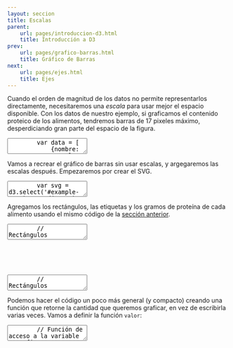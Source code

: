 ```yaml
---
layout: seccion
title: Escalas
parent:
    url: pages/introduccion-d3.html
    title: Introducción a D3
prev:
    url: pages/grafico-barras.html
    title: Gráfico de Barras
next:
    url: pages/ejes.html
    title: Ejes
---
```


Cuando el orden de magnitud de los datos no permite representarlos directamente, necesitaremos una _escala_ para usar mejor el espacio disponible. Con los datos de nuestro ejemplo, si graficamos el contenido proteico de los alimentos, tendremos barras de 17 pixeles máximo, desperdiciando gran parte del espacio de la figura.

<div class="runnable" id="code-a01">
    <textarea class="form-control">
        var data = [
            {nombre: 'Manzana',     color: 'red',    calorias:  52, grasa: 0.2, proteinas:  0.3},
            {nombre: 'Hamburguesa', color: 'brown',  calorias: 295, grasa: 14,  proteinas: 17},
            {nombre: 'Pizza',       color: 'yellow', calorias: 266, grasa: 10,  proteinas: 11},
            {nombre: 'Palta',       color: 'green',  calorias: 160, grasa: 15,  proteinas:  2}
        ];
    </textarea>
</div>
<script>runnable().source('#code-a01').target('#example-a02').init();</script>

Vamos a recrear el gráfico de barras sin usar escalas, y argegaremos las escalas después. Empezaremos por crear el SVG.

<div class="runnable" id="code-a02">
    <textarea class="form-control">
        var svg = d3.select('#example-a02').append('svg')
            .attr('width', 600)
            .attr('height', 80)
            .attr('id', 'svg-ejemplo-a02');
    </textarea>
</div>
<script>runnable().source('#code-a02').target('#example-a02').init();</script>

<div class="ejemplo">
    <div id="example-a02"></div>
</div>

Agregamos los rectángulos, las etiquetas y los gramos de proteína de cada alimento usando el mismo código de la [sección anterior]({{site.baseurl}}/{{page.prev.url}}).

<div class="runnable" id="code-a03">
    <textarea class="form-control">
        // Rectángulos
        var rect = svg.selectAll('rect').data(data);

        rect.enter().append('rect')
            .attr('x', 200)
            .attr('y', function(d, i) { return 20 * i; })
            .attr('width', 0)
            .attr('height', 20 - 2)
            .attr('fill', 'blue');

        rect.transition().duration(2000)
            .attr('width', function(d) { return d.proteinas; });

        rect.exit().remove();

        // Etiquetas
        var labels = svg.selectAll('text.label').data(data);

        labels.enter().append('text')
            .attr('class', 'label')
            .attr('x', 190)
            .attr('y', function(d, i) { return 20 * (i + 1) - 5; })
            .attr('text-anchor', 'end')
            .text(function(d) { return d.nombre; });

        labels.exit().remove();

        // Count
        var count = svg.selectAll('text.count').data(data);

        count.enter().append('text')
            .attr('class', 'count');

        count.transition().delay(2000)
            .attr('x', function(d) { return d.proteinas + 200 + 5; })
            .attr('y', function(d, i) { return 20 * (i + 1) - 5; })
            .attr('fill', 'black')
            .attr('text-anchor', 'start')
            .text(function(d) { return d.proteinas; });

        count.exit().remove();
    </textarea>
</div>
<script>runnable().source('#code-a03').target('#example-a02').init();</script>


### Agregando la Escala

<div class="ejemplo">
  <svg height="80px">
    <use xlink:href="#svg-ejemplo-a02" />
  </svg>
</div>

<aside>Para una referencia pedagógica sobre las escalas, consultar la <a href="http://chimera.labs.oreilly.com/books/1230000000345/ch07.html">versión online</a> del libro de Scott Murray <a href="http://shop.oreilly.com/product/0636920026938.do">"Interactive Data Visualization for the Web"</a>.</aside>

El resultado es poco satisfactorio, el espacio disponible no es bien utilizado. Lo ideal sería que el rectángulo más grande (17 gramos de proteína) ocupe todo el ancho disponible, y que el resto se escale proporcionalmente. Necesitamos transformar números entre 0 a 17 en números entre 0 y 400 de forma proporcional. Una función que hace esta transformación es una escala lineal.

<aside>Notamos que existen otros tipos de escala que resultan más naturales en diferentes contextos. Referimos a la <a href="https://github.com/mbostock/d3/wiki/Quantitative-Scales"> documentación</a>.</aside>

D3 provee una función para calcular escalas automáticamente. En nuestro ejemplo, tenemos 400 pixeles disponibles en sentido horizontal y los valores de nuestros datos van desde 0 a 17 gramos de proteína. Los valores de origen son el _dominio_ de la escala, y los valores de destino son el _rango_ de la escala.

<div class="runnable" id="code-b01">
    <textarea class="form-control">
        // Creamos y configuramos una escala lineal
        var escalaAncho = d3.scale.linear()
            .domain([0, 17])
            .range([0, 400]);

        // Probar con otros valores (0, 17, 5)
        var proteinas = 5;
        alert(proteinas + ' equivale a ' + escalaAncho(proteinas) + ' pixeles');
    </textarea>
</div>
<script>runnable().source('#code-b01').init();</script>

Podemos calcular el valor máximo del dominio de la escala usando D3.

<div class="runnable" id="code-b02">
    <textarea class="form-control">
        // Creamos y configuramos una escala lineal
        var maxValor = d3.max(data, function(d) { return d.proteinas; });

        escalaAncho = d3.scale.linear()
            .domain([0, maxValor])
            .range([0, 400]);

        // Probar con otros valores (0, 17, 5)
        var proteinas = 5;
        alert(proteinas + ' equivale a ' + escalaAncho(proteinas) + ' pixeles');
    </textarea>
</div>
<script>runnable().source('#code-b02').init();</script>

### Actualizando nuestro ejemplo

Ahora crearemos una escala para nuestro gráfico de barras, y reemplazaremos el código correspondiente.

<div class="runnable" id="code-b03">
    <textarea class="form-control">
        var xScale = d3.scale.linear()
            .domain([0, d3.max(data, function(d) { return d.proteinas; })])
            .range([0, 400]);
    </textarea>
</div>
<script>runnable().source('#code-b03').init();</script>

<div class="ejemplo">
  <svg height="80px">
    <use xlink:href="#svg-ejemplo-a02" />
  </svg>
</div>

<div class="runnable" id="code-b04">
    <textarea class="form-control">
        // Rectángulos
        var rect = svg.selectAll('rect').data(data);

        rect.enter().append('rect')
            .attr('x', 200)
            .attr('y', function(d, i) { return 20 * i; })
            .attr('width', 0)
            .attr('height', 20 - 2)
            .attr('fill', 'yellow');

        rect.transition().duration(2000)
            .attr('width', function(d) { return xScale(d.proteinas); });

        rect.exit().remove();

        // Etiquetas
        var labels = svg.selectAll('text.label').data(data);

        labels.enter().append('text')
            .attr('class', 'label')
            .attr('x', 190)
            .attr('y', function(d, i) { return 20 * (i + 1) - 5; })
            .attr('text-anchor', 'end')
            .text(function(d) { return d.nombre; });

        labels.exit().remove();

        // Count
        var count = svg.selectAll('text.count').data(data);

        count.enter().append('text')
            .attr('class', 'count');

        count.transition().delay(2000)
            .attr('x', function(d) { return xScale(d.proteinas) + 200 + 5; })
            .attr('y', function(d, i) { return 20 * (i + 1) - 5; })
            .attr('fill', 'black')
            .attr('text-anchor', 'start')
            .text(function(d) { return d.proteinas; });

        count.exit().remove();
    </textarea>
</div>
<script>runnable().source('#code-b04').init();</script>

Notar que necesitamos dejar espacio para la etiqueta de los gramos de proteína del valor máximo. Vamos a redefinir la escala, cambiando el rango a `[0, 360]`. Si volvemos a ejecutar el código que actualiza las barras, totas las etiquetas serán visibles.

<div class="runnable" id="code-b05">
    <textarea class="form-control">
        xScale.range([0, 360]);
    </textarea>
</div>
<script>runnable().source('#code-b05').init();</script>


Podemos hacer el código un poco más general (y compacto) creando una función que retorne la cantidad que queremos graficar, en vez de escribirla varias veces. Vamos a definir la función `valor`:

<div class="runnable" id="code-b06">
    <textarea class="form-control">
        // Función de acceso a la variable a graficar
        var valor = function(d) { return d.proteinas; };

        // Usamos la función de acceso para definir la escala
        var xScale = d3.scale.linear()
            .domain([0, d3.max(data, valor)])
            .range([0, 360]);
    </textarea>
</div>
<script>runnable().source('#code-b06').init();</script>

Ahora el código que actualiza el gráfico se puede modificar rápidamente para graficar otra variable.

<div class="ejemplo">
  <svg height="80px">
    <use xlink:href="#svg-ejemplo-a02" />
  </svg>
</div>

<div class="runnable" id="code-b07">
    <textarea class="form-control">
        // Rectángulos
        var rect = svg.selectAll('rect').data(data);

        rect.enter().append('rect')
            .attr('x', 200)
            .attr('y', function(d, i) { return 20 * i; })
            .attr('width', 0)
            .attr('height', 20 - 2)
            .attr('fill', 'blue');

        rect.transition().duration(2000)
            .attr('width', function(d) { return xScale(valor(d)); });

        rect.exit().remove();

        // Etiquetas
        var labels = svg.selectAll('text.label').data(data);

        labels.enter().append('text')
            .attr('class', 'label')
            .attr('x', 190)
            .attr('y', function(d, i) { return 20 * (i + 1) - 5; })
            .attr('text-anchor', 'end')
            .text(function(d) { return d.nombre; });

        labels.exit().remove();

        // Count
        var count = svg.selectAll('text.count').data(data);

        count.enter().append('text')
            .attr('class', 'count');

        count.transition().delay(2000)
            .attr('x', function(d) { return xScale(valor(d)) + 200 + 5; })
            .attr('y', function(d, i) { return 20 * (i + 1) - 5; })
            .attr('fill', 'black')
            .attr('text-anchor', 'start')
            .text(function(d) { return valor(d); });

        count.exit().remove();
    </textarea>
</div>
<script>runnable().source('#code-b07').init();</script>

Notar que este código es bastante general, no hace referencia a proteínas ni calorías ni grasa, lo único que hace referencia a la estructura de los datos originales es el texto de la etiqueta. Para hacer más general este campo, podríamos reemplazarlo por una función `var etiqueta = function(d) { return d.nombre; }`.

